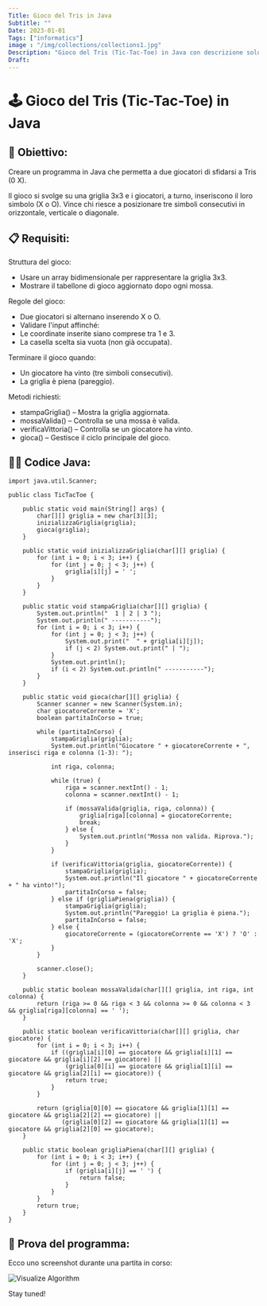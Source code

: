```yaml
---
Title: Gioco del Tris in Java
Subtitle: ""
Date: 2023-01-01
Tags: ["informatics"]
image : "/img/collections/collections1.jpg"
Description: "Gioco del Tris (Tic-Tac-Toe) in Java con descrizione soluzione"
Draft: 
---
```


# 🕹️ Gioco del Tris (Tic-Tac-Toe) in Java

## 🎯 Obiettivo:
Creare un programma in Java che permetta a due giocatori di sfidarsi a Tris (0 X).

Il gioco si svolge su una griglia 3x3 e i giocatori, a turno, inseriscono il loro simbolo (X o O). Vince chi riesce a posizionare tre simboli consecutivi in orizzontale, verticale o diagonale.

## 📋 Requisiti:

Struttura del gioco:
- Usare un array bidimensionale per rappresentare la griglia 3x3.
- Mostrare il tabellone di gioco aggiornato dopo ogni mossa.

Regole del gioco:
- Due giocatori si alternano inserendo X o O.
- Validare l'input affinché:
- Le coordinate inserite siano comprese tra 1 e 3.
- La casella scelta sia vuota (non già occupata).

Terminare il gioco quando:
- Un giocatore ha vinto (tre simboli consecutivi).
- La griglia è piena (pareggio).

Metodi richiesti:
- stampaGriglia() – Mostra la griglia aggiornata.
- mossaValida() – Controlla se una mossa è valida.
- verificaVittoria() – Controlla se un giocatore ha vinto.
- gioca() – Gestisce il ciclo principale del gioco.

## 🧑‍💻 Codice Java:


```
import java.util.Scanner;

public class TicTacToe {

    public static void main(String[] args) {
        char[][] griglia = new char[3][3];
        inizializzaGriglia(griglia);
        gioca(griglia);
    }

    public static void inizializzaGriglia(char[][] griglia) {
        for (int i = 0; i < 3; i++) {
            for (int j = 0; j < 3; j++) {
                griglia[i][j] = ' ';
            }
        }
    }

    public static void stampaGriglia(char[][] griglia) {
        System.out.println("  1 | 2 | 3 ");
        System.out.println(" -----------");
        for (int i = 0; i < 3; i++) {
            for (int j = 0; j < 3; j++) {
                System.out.print("  " + griglia[i][j]);
                if (j < 2) System.out.print(" | ");
            }
            System.out.println();
            if (i < 2) System.out.println(" -----------");
        }
    }

    public static void gioca(char[][] griglia) {
        Scanner scanner = new Scanner(System.in);
        char giocatoreCorrente = 'X';
        boolean partitaInCorso = true;

        while (partitaInCorso) {
            stampaGriglia(griglia);
            System.out.println("Giocatore " + giocatoreCorrente + ", inserisci riga e colonna (1-3): ");

            int riga, colonna;

            while (true) {
                riga = scanner.nextInt() - 1;
                colonna = scanner.nextInt() - 1;

                if (mossaValida(griglia, riga, colonna)) {
                    griglia[riga][colonna] = giocatoreCorrente;
                    break;
                } else {
                    System.out.println("Mossa non valida. Riprova.");
                }
            }

            if (verificaVittoria(griglia, giocatoreCorrente)) {
                stampaGriglia(griglia);
                System.out.println("Il giocatore " + giocatoreCorrente + " ha vinto!");
                partitaInCorso = false;
            } else if (grigliaPiena(griglia)) {
                stampaGriglia(griglia);
                System.out.println("Pareggio! La griglia è piena.");
                partitaInCorso = false;
            } else {
                giocatoreCorrente = (giocatoreCorrente == 'X') ? 'O' : 'X';
            }
        }

        scanner.close();
    }

    public static boolean mossaValida(char[][] griglia, int riga, int colonna) {
        return (riga >= 0 && riga < 3 && colonna >= 0 && colonna < 3 && griglia[riga][colonna] == ' ');
    }

    public static boolean verificaVittoria(char[][] griglia, char giocatore) {
        for (int i = 0; i < 3; i++) {
            if ((griglia[i][0] == giocatore && griglia[i][1] == giocatore && griglia[i][2] == giocatore) ||
                (griglia[0][i] == giocatore && griglia[1][i] == giocatore && griglia[2][i] == giocatore)) {
                return true;
            }
        }

        return (griglia[0][0] == giocatore && griglia[1][1] == giocatore && griglia[2][2] == giocatore) ||
               (griglia[0][2] == giocatore && griglia[1][1] == giocatore && griglia[2][0] == giocatore);
    }

    public static boolean grigliaPiena(char[][] griglia) {
        for (int i = 0; i < 3; i++) {
            for (int j = 0; j < 3; j++) {
                if (griglia[i][j] == ' ') {
                    return false;
                }
            }
        }
        return true;
    }
}

```


## 📸 Prova del programma:

Ecco uno screenshot durante una partita in corso:

![Visualize Algorithm](https://marcomartorana.it/img/collections/tic-tac-toe.png "Tic Tac Toe")


Stay tuned!